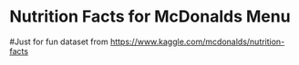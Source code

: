 # Nutrition Facts for McDonalds Menu

#Just for fun
dataset from https://www.kaggle.com/mcdonalds/nutrition-facts
